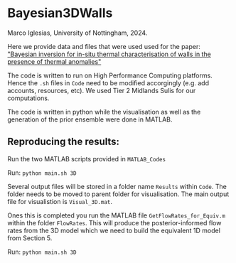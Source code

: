 # Bayesian3DWalls
Marco Iglesias, University of Nottingham, 2024. 
<br>

Here we provide data and files that were used used for the paper:
<br>
["Bayesian inversion for in-situ thermal characterisation of walls in the presence of thermal anomalies"](https://www.sciencedirect.com/science/article/pii/S0378778824006741)

The code is written to run on High Performance Computing platforms. Hence the `.sh` files in `Code` need to be modified accorgingly (e.g. add accounts, resources, etc). We used Tier 2 Midlands Sulis for our computations.

The code is written in python while the visualisation as well as the generation of the prior ensemble were done in MATLAB. 


## Reproducing the results:

Run the two MATLAB scripts provided in `MATLAB_Codes`

Run: `python main.sh 3D` 

Several output files will be stored in a folder name `Results` within `Code`. The folder needs to be moved to parent folder for visualisation. The main output file for visualistion is `Visual_3D.mat`. 

Ones this is completed you run the MATLAB file `GetFlowRates_for_Equiv.m` within the folder `FlowRates`. This will produce the posterior-informed flow rates from the 3D model which we need to build the equivalent 1D model from Section 5.

Run: `python main.sh 3D` 

